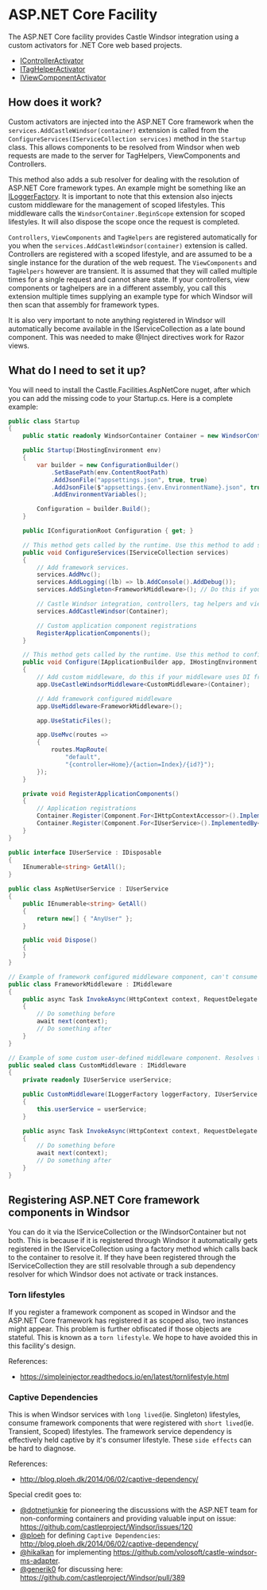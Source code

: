 # ASP.NET Core Facility

The ASP.NET Core facility provides Castle Windsor integration using a custom activators for .NET Core web based projects.

 - [IControllerActivator](https://docs.microsoft.com/en-us/dotnet/api/microsoft.aspnetcore.mvc.controllers.icontrolleractivator?view=aspnetcore-2.0) 
 - [ITagHelperActivator](https://docs.microsoft.com/en-us/dotnet/api/microsoft.aspnetcore.mvc.razor.itaghelperactivator?view=aspnetcore-2.0) 
 - [IViewComponentActivator](https://docs.microsoft.com/en-us/dotnet/api/microsoft.aspnetcore.mvc.viewcomponents.iviewcomponentactivator.create?view=aspnetcore-2.0) 

## How does it work?

Custom activators are injected into the ASP.NET Core framework when the `services.AddCastleWindsor(container)` extension is called
from the `ConfigureServices(IServiceCollection services)` method in the `Startup` class. This allows components to be resolved from Windsor 
when web requests are made to the server for TagHelpers, ViewComponents and Controllers. 

This method also adds a sub resolver for dealing with the resolution of ASP.NET Core framework types. An example might be something like an 
[ILoggerFactory](https://docs.microsoft.com/en-us/dotnet/api/microsoft.extensions.logging.iloggerfactory?view=aspnetcore-2.0). 
It is important to note that this extension also injects custom middleware for the management of scoped lifestyles. This middleware calls the 
`WindsorContainer.BeginScope` extension for scoped lifestyles. It will also dispose the scope once the request is completed.

`Controllers`, `ViewComponents` and `TagHelpers` are registered automatically for you when the `services.AddCastleWindsor(container)` extension
is called. Controllers are registered with a scoped lifestyle, and are assumed to be a single instance for the duration of the web request. 
The `ViewComponents` and `TagHelpers` however are transient. It is assumed that they will called multiple times for a single request and cannot share state.
If your controllers, view components or taghelpers are in a different assembly, you call this extension multiple times supplying an example
type for which Windsor will then scan that assembly for framework types.

It is also very important to note anything registered in Windsor will automatically become available in the IServiceCollection as a late bound component. This
was needed to make @Inject directives work for Razor views.

## What do I need to set it up?

You will need to install the Castle.Facilities.AspNetCore nuget, after which you can add the missing code to your Startup.cs. 
Here is a complete example:

```csharp
public class Startup
{
	public static readonly WindsorContainer Container = new WindsorContainer();

	public Startup(IHostingEnvironment env)
	{
		var builder = new ConfigurationBuilder()
			.SetBasePath(env.ContentRootPath)
			.AddJsonFile("appsettings.json", true, true)
			.AddJsonFile($"appsettings.{env.EnvironmentName}.json", true)
			.AddEnvironmentVariables();

		Configuration = builder.Build();
	}

	public IConfigurationRoot Configuration { get; }

	// This method gets called by the runtime. Use this method to add services to the container.
	public void ConfigureServices(IServiceCollection services)
	{
		// Add framework services.
		services.AddMvc();
		services.AddLogging((lb) => lb.AddConsole().AddDebug());
		services.AddSingleton<FrameworkMiddleware>(); // Do this if you don't care about using Windsor

		// Castle Windsor integration, controllers, tag helpers and view components
		services.AddCastleWindsor(Container);

		// Custom application component registrations
		RegisterApplicationComponents();
	}

	// This method gets called by the runtime. Use this method to configure the HTTP request pipeline.
	public void Configure(IApplicationBuilder app, IHostingEnvironment env, ILoggerFactory loggerFactory)
	{
		// Add custom middleware, do this if your middleware uses DI from Windsor
		app.UseCastleWindsorMiddleware<CustomMiddleware>(Container);

		// Add framework configured middleware
		app.UseMiddleware<FrameworkMiddleware>();

		app.UseStaticFiles();

		app.UseMvc(routes =>
		{
			routes.MapRoute(
				"default",
				"{controller=Home}/{action=Index}/{id?}");
		});
	}

	private void RegisterApplicationComponents()
	{
		// Application registrations
		Container.Register(Component.For<IHttpContextAccessor>().ImplementedBy<HttpContextAccessor>());
		Container.Register(Component.For<IUserService>().ImplementedBy<AspNetUserService>().LifestyleScoped());
	}
}

public interface IUserService : IDisposable
{
	IEnumerable<string> GetAll();
}

public class AspNetUserService : IUserService
{
	public IEnumerable<string> GetAll()
	{
		return new[] { "AnyUser" };
	}

	public void Dispose()
	{
	}
}

// Example of framework configured middleware component, can't consume types registered in Windsor
public class FrameworkMiddleware : IMiddleware
{
	public async Task InvokeAsync(HttpContext context, RequestDelegate next)
	{
		// Do something before
		await next(context);
		// Do something after
	}
}

// Example of some custom user-defined middleware component. Resolves types from Windsor.
public sealed class CustomMiddleware : IMiddleware
{
	private readonly IUserService userService;

	public CustomMiddleware(ILoggerFactory loggerFactory, IUserService userService)
	{
		this.userService = userService;
	}

	public async Task InvokeAsync(HttpContext context, RequestDelegate next)
	{
		// Do something before
		await next(context);
		// Do something after
	}
}
```

## Registering ASP.NET Core framework components in Windsor

You can do it via the IServiceCollection or the IWindsorContainer but not both. This is because if it is registered through Windsor it automatically gets 
registered in the IServiceCollection using a factory method which calls back to the container to resolve it. If they have been registered through the 
IServiceCollection they are still resolvable through a sub dependency resolver for which Windsor does not activate or track instances.

### Torn lifestyles

If you register a framework component as scoped in Windsor and the ASP.NET Core framework has registered it as scoped also, two instances might appear. This
problem is further obfiscated if those objects are stateful. This is known as a `torn lifestyle`. We hope to have avoided this in this facility's design.

References:
 - https://simpleinjector.readthedocs.io/en/latest/tornlifestyle.html

### Captive Dependencies

This is when Windsor services with `long lived`(ie. Singleton) lifestyles, consume framework components that were registered with `short lived`(ie. Transient, Scoped) lifestyles. 
The framework service dependency is effectively held captive by it's consumer lifestyle. These `side effects` can be hard to diagnose. 

References:
 - http://blog.ploeh.dk/2014/06/02/captive-dependency/

Special credit goes to:

 - [@dotnetjunkie](https://github.com/dotnetjunkie) for pioneering the discussions with the ASP.NET team for non-conforming containers and providing valuable input on issue: https://github.com/castleproject/Windsor/issues/120 
 - [@ploeh](https://github.com/ploeh) for defining `Captive Dependencies`: http://blog.ploeh.dk/2014/06/02/captive-dependency/
 - [@hikalkan](https://github.com/hikalkan) for implementing https://github.com/volosoft/castle-windsor-ms-adapter. 
 - [@generik0](https://github.com/generik0) for discussing here: https://github.com/castleproject/Windsor/pull/389
